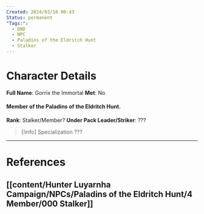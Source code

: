 ```yaml
---
Created: 2024/03/16 00:43
Status: permanent
"Tags:":
  - DND
  - NPC
  - Paladins of the Eldritch Hunt
  - Stalker
---
```

# Character Details
**Full Name**: Gorrix the Immortal
**Met**: No
#### Member of the Paladins of the Eldritch Hunt.
**Rank**: Stalker/Member?
**Under Pack Leader/Striker**: ???

> [!info] Specialization
???

---
# References
## [[content/Hunter Luyarnha Campaign/NPCs/Paladins of the Eldritch Hunt/4 Member/000 Stalker]]